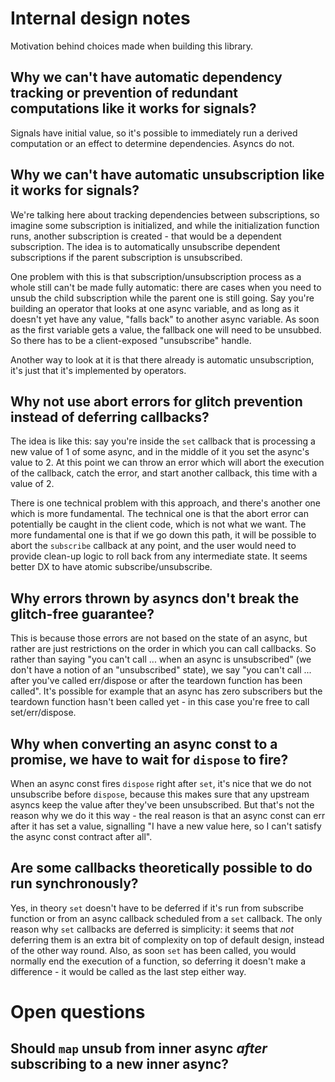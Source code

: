 # Internal design notes

Motivation behind choices made when building this library.

## Why we can't have automatic dependency tracking or prevention of redundant computations like it works for signals?

Signals have initial value, so it's possible to immediately run a derived computation or an effect to determine dependencies. Asyncs do not.

## Why we can't have automatic unsubscription like it works for signals?

We're talking here about tracking dependencies between subscriptions, so imagine some subscription is initialized, and while the initialization function runs, another subscription is created - that would be a dependent subscription. The idea is to automatically unsubscribe dependent subscriptions if the parent subscription is unsubscribed.

One problem with this is that subscription/unsubscription process as a whole still can't be made fully automatic: there are cases when you need to unsub the child subscription while the parent one is still going. Say you're building an operator that looks at one async variable, and as long as it doesn't yet have any value, "falls back" to another async variable. As soon as the first variable gets a value, the fallback one will need to be unsubbed. So there has to be a client-exposed "unsubscribe" handle.

Another way to look at it is that there already is automatic unsubscription, it's just that it's implemented by operators.

## Why not use abort errors for glitch prevention instead of deferring callbacks?

The idea is like this: say you're inside the `set` callback that is processing a new value of 1 of some async, and in the middle of it you set the async's value to 2. At this point we can throw an error which will abort the execution of the callback, catch the error, and start another callback, this time with a value of 2.

There is one technical problem with this approach, and there's another one which is more fundamental. The technical one is that the abort error can potentially be caught in the client code, which is not what we want. The more fundamental one is that if we go down this path, it will be possible to abort the `subscribe` callback at any point, and the user would need to provide clean-up logic to roll back from any intermediate state. It seems better DX to have atomic subscribe/unsubscribe.

## Why errors thrown by asyncs don't break the glitch-free guarantee?

This is because those errors are not based on the state of an async, but rather are just restrictions on the order in which you can call callbacks. So rather than saying "you can't call ... when an async is unsubscribed" (we don't have a notion of an "unsubscribed" state), we say "you can't call ... after you've called err/dispose or after the teardown function has been called". It's possible for example that an async has zero subscribers but the teardown function hasn't been called yet - in this case you're free to call set/err/dispose.

## Why when converting an async const to a promise, we have to wait for `dispose` to fire?

When an async const fires `dispose` right after `set`, it's nice that we do not unsubscribe before `dispose`, because this makes sure that any upstream asyncs keep the value after they've been unsubscribed. But that's not the reason why we do it this way - the real reason is that an async const can err after it has set a value, signalling "I have a new value here, so I can't satisfy the async const contract after all".

## Are some callbacks theoretically possible to do run synchronously?

Yes, in theory `set` doesn't have to be deferred if it's run from subscribe function or from an async callback scheduled from a `set` callback. The only reason why `set` callbacks are deferred is simplicity: it seems that _not_ deferring them is an extra bit of complexity on top of default design, instead of the other way round. Also, as soon `set` has been called, you would normally end the execution of a function, so deferring it doesn't make a difference - it would be called as the last step either way.

# Open questions

## Should `map` unsub from inner async _after_ subscribing to a new inner async?

